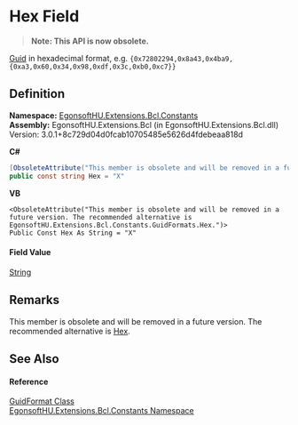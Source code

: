 # Hex Field
<blockquote><strong>Note: This API is now obsolete.</strong></blockquote>


<a href="https://learn.microsoft.com/dotnet/api/system.guid" target="_blank" rel="noopener noreferrer">Guid</a> in hexadecimal format, e.g. `{0x72802294,0x8a43,0x4ba9,{0xa3,0x60,0x34,0x98,0xdf,0x3c,0xb0,0xc7}}`



## Definition
**Namespace:** <a href="N_EgonsoftHU_Extensions_Bcl_Constants.md">EgonsoftHU.Extensions.Bcl.Constants</a>  
**Assembly:** EgonsoftHU.Extensions.Bcl (in EgonsoftHU.Extensions.Bcl.dll) Version: 3.0.1+8c729d04d0fcab10705485e5626d4fdebeaa818d

**C#**
``` C#
[ObsoleteAttribute("This member is obsolete and will be removed in a future version. The recommended alternative is EgonsoftHU.Extensions.Bcl.Constants.GuidFormats.Hex.")]
public const string Hex = "X"
```
**VB**
``` VB
<ObsoleteAttribute("This member is obsolete and will be removed in a future version. The recommended alternative is EgonsoftHU.Extensions.Bcl.Constants.GuidFormats.Hex.")>
Public Const Hex As String = "X"
```



#### Field Value
<a href="https://learn.microsoft.com/dotnet/api/system.string" target="_blank" rel="noopener noreferrer">String</a>

## Remarks
This member is obsolete and will be removed in a future version. The recommended alternative is <a href="F_EgonsoftHU_Extensions_Bcl_Constants_GuidFormats_Hex.md">Hex</a>.

## See Also


#### Reference
<a href="T_EgonsoftHU_Extensions_Bcl_Constants_GuidFormat.md">GuidFormat Class</a>  
<a href="N_EgonsoftHU_Extensions_Bcl_Constants.md">EgonsoftHU.Extensions.Bcl.Constants Namespace</a>  
